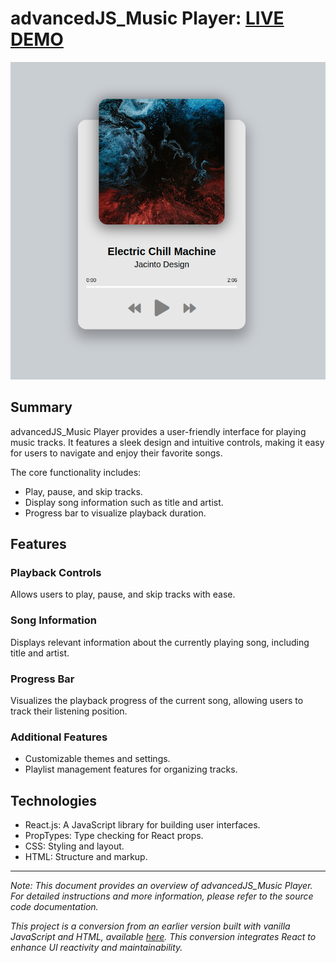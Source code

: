 # advancedJS_Music Player: [LIVE DEMO](https://shcoobz.github.io/advancedJS_music-player/)

![advancedJS_music-player](assets/advancedJS_music-player.png)

## Summary

advancedJS_Music Player provides a user-friendly interface for playing music tracks. It features a sleek design and intuitive controls, making it easy for users to navigate and enjoy their favorite songs.

The core functionality includes:

- Play, pause, and skip tracks.
- Display song information such as title and artist.
- Progress bar to visualize playback duration.

## Features

### Playback Controls

Allows users to play, pause, and skip tracks with ease.

### Song Information

Displays relevant information about the currently playing song, including title and artist.

### Progress Bar

Visualizes the playback progress of the current song, allowing users to track their listening position.

### Additional Features

- Customizable themes and settings.
- Playlist management features for organizing tracks.

## Technologies

- React.js: A JavaScript library for building user interfaces.
- PropTypes: Type checking for React props.
- CSS: Styling and layout.
- HTML: Structure and markup.

---

_Note: This document provides an overview of advancedJS_Music Player. For detailed instructions and more information, please refer to the source code documentation._

_This project is a conversion from an earlier version built with vanilla JavaScript and HTML, available [here](https://github.com/Shcoobz/basicJS_music-player/). This conversion integrates React to enhance UI reactivity and maintainability._
